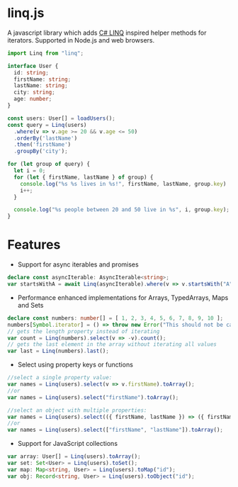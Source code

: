# linq.js

A javascript library which adds [C# LINQ](https://docs.microsoft.com/en-us/dotnet/api/system.linq.enumerable?view=net-6.0) inspired helper methods for iterators. Supported in Node.js and web browsers.

```typescript
import Linq from "linq";

interface User {
  id: string;
  firstName: string;
  lastName: string;
  city: string;
  age: number;
}

const users: User[] = loadUsers();
const query = Linq(users)
  .where(v => v.age >= 20 && v.age <= 50)
  .orderBy('lastName')
  .then('firstName')
  .groupBy('city');

for (let group of query) {
  let i = 0;
  for (let { firstName, lastName } of group) {
    console.log("%s %s lives in %s!", firstName, lastName, group.key)
    i++;
  }

  console.log("%s people between 20 and 50 live in %s", i, group.key);
}
```
# Features

* Support for async iterables and promises
```typescript
declare const asyncIterable: AsyncIterable<string>;
var startsWithA = await Linq(asyncIterable).where(v => v.startsWith("A")).toArray();
```

* Performance enhanced implementations for Arrays, TypedArrays, Maps and Sets
```typescript
declare const numbers: number[] = [ 1, 2, 3, 4, 5, 6, 7, 8, 9, 10 ];
numbers[Symbol.iterator] = () => throw new Error("This should not be called!");
// gets the length property instead of iterating
var count = Linq(numbers).select(v => -v).count();
// gets the last element in the array without iterating all values
var last = Linq(numbers).last();
```

* Select using property keys or functions

```typescript
//select a single property value:
var names = Linq(users).select(v => v.firstName).toArray();
//or
var names = Linq(users).select("firstName").toArray();

//select an object with multiple properties:
var names = Linq(users).select(({ firstName, lastName }) => ({ firstName, lastName })).toArray();
//or
var names = Linq(users).select(["firstName", "lastName"]).toArray();
```

* Support for JavaScript collections
```typescript
var array: User[] = Linq(users).toArray();
var set: Set<User> = Linq(users).toSet();
var map: Map<string, User> = Linq(users).toMap("id");
var obj: Record<string, User> = Linq(users).toObject("id");
```